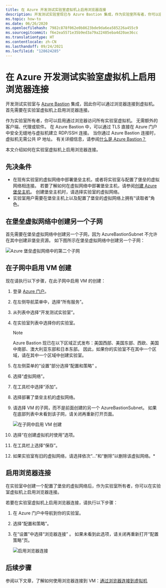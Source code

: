 ```yaml
---
title: 在 Azure 开发测试实验室虚拟机上启用浏览器连接
description: 开发测试实验室现已与 Azure Bastion 集成，作为实验室所有者，你可以启用通过浏览器访问所有实验室虚拟机。
ms.topic: how-to
ms.date: 06/26/2020
ms.openlocfilehash: 7982c878f062e0b8623bde9da6ea585226a455c9
ms.sourcegitcommit: f6e2ea5571e35b9ed3a79a22485eba4d20ae36cc
ms.translationtype: HT
ms.contentlocale: zh-CN
ms.lasthandoff: 09/24/2021
ms.locfileid: "128624285"
---
```

# <a name="enable-browser-connection-on-azure-devtest-labs-virtual-machines"></a>在 Azure 开发测试实验室虚拟机上启用浏览器连接 
开发测试实验室与 [Azure Bastion](../bastion/index.yml) 集成，因此你可以通过浏览器连接到虚拟机。 首先需要在实验室虚拟机上启用浏览器连接。

作为实验室所有者，你可以启用通过浏览器访问所有实验室虚拟机。 无需额外的客户端、代理或软件。 在 Azure Bastion 中，可以通过 TLS 直接在 Azure 门户中安全无缝地与虚拟机建立 RDP/SSH 连接。 当你通过 Azure Bastion 连接时，虚拟机无需公共 IP 地址。 有关详细信息，请参阅[什么是 Azure Bastion？](../bastion/bastion-overview.md)


本文介绍如何在实验室虚拟机上启用浏览器连接。

## <a name="prerequisites"></a>先决条件 
- 在现有实验室的虚拟网络中部署堡垒主机，或者将实验室与配置了堡垒的虚拟网络相连接。
若要了解如何在虚拟网络中部署堡垒主机，请参阅[创建 Azure 堡垒主机](../bastion/tutorial-create-host-portal.md)。 创建堡垒主机时，请选择实验室的虚拟网络。 
- 实验室用户需要在堡垒主机上以及配置了堡垒的虚拟网络上拥有“读取者”角色。 

## <a name="create-a-second-sub-net-in-the-bastion-virtual-network"></a>在堡垒虚拟网络中创建另一个子网
首先需要在堡垒虚拟网络中创建另一个子网，因为 AzureBastionSubnet 不允许在其中创建非堡垒资源。 如下图所示在堡垒虚拟网络中创建另一个子网：

![Azure 堡垒虚拟网络中的第二个子网](./media/connect-virtual-machine-through-browser/second-subnet.png)

## <a name="enable-vm-creation-in-the-subnet"></a>在子网中启用 VM 创建
现在请执行以下步骤，在此子网中启用 VM 的创建： 

1. 登录 [Azure 门户](https://portal.azure.com)。
1. 在左侧导航菜单中，选择“所有服务”。 
1. 从列表中选择“开发测试实验室”。 
1. 在实验室列表中选择你的实验室。 

    > [!NOTE]
    > Azure Bastion 现已在以下区域正式发布：美国西部、美国东部、西欧、美国中南部、澳大利亚东部和日本东部。 因此，如果你的实验室不在其中一个区域，请在其中一个区域中创建实验室。 
    
1. 在左侧菜单的“设置”部分选择“配置和策略” 。 
1. 选择“虚拟网络”。
1. 在工具栏中选择“添加”。 
1. 选择部署了堡垒主机的虚拟网络。 
1. 请选择 VM 的子网，而不是前面创建的另一个 AzureBastionSubnet。 如果在底部列表中未看到该子网，请关闭再重新打开页面。 

    ![在子网中启用 VM 创建](./media/connect-virtual-machine-through-browser/enable-vm-creation-subnet.png)
1. 选择“在创建虚拟机时使用”选项。 
1. 在工具栏上选择“保存”。 
1. 如果实验室有旧的虚拟网络，请选择依次“...”和“删除”以删除该虚拟网络。* 

## <a name="enable-browser-connection"></a>启用浏览器连接 

在实验室中创建一个配置了堡垒的虚拟网络后，作为实验室所有者，你可以在实验室虚拟机上启用浏览器连接。

若要在实验室虚拟机上启用浏览器连接，请执行以下步骤：

1. 在 Azure 门户中导航到你的实验室。
1. 选择“配置和策略”。
1. 在“设置”中选择“浏览器连接” 。 如果未看到此选项，请关闭再重新打开“配置策略”页。 

    ![启用浏览器连接](./media/enable-browser-connection-lab-virtual-machines/browser-connect.png)

## <a name="next-steps"></a>后续步骤
参阅以下文章，了解如何使用浏览器连接到 VM：[通过浏览器连接到虚拟机](connect-virtual-machine-through-browser.md)